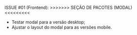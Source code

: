ISSUE #01 (Frontend): >>>>>>> SEÇÃO DE PACOTES (MODAL) <<<<<<<<<

- Testar modal para a versão desktop;
- Ajustar o layout do modal para as versões mobile.
